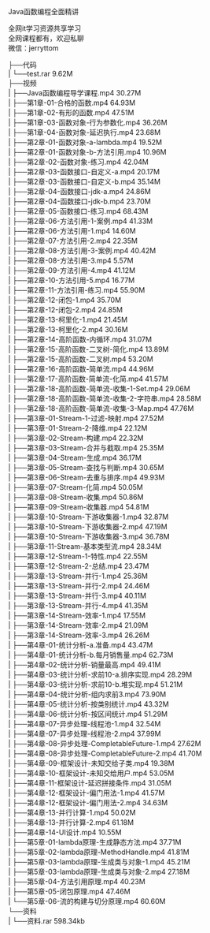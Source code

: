 Java函数编程全面精讲

全网it学习资源共享学习<br>全网课程都有，欢迎私聊<br>微信：jerryttom<br>

├──代码<br> | └──test.rar 9.62M<br> ├──视频<br> | ├──Java函数编程导学课程.mp4 30.27M<br> | ├──第1章-01-合格的函数.mp4 64.93M<br> | ├──第1章-02-有形的函数.mp4 47.51M<br> | ├──第1章-03-函数对象-行为参数化.mp4 36.26M<br> | ├──第1章-04-函数对象-延迟执行.mp4 23.68M<br> | ├──第2章-01-函数对象-a-lambda.mp4 19.52M<br> | ├──第2章-01-函数对象-b-方法引用.mp4 10.96M<br> | ├──第2章-02-函数对象-练习.mp4 42.04M<br> | ├──第2章-03-函数接口-自定义-a.mp4 20.17M<br> | ├──第2章-03-函数接口-自定义-b.mp4 35.14M<br> | ├──第2章-04-函数接口-jdk-a.mp4 24.86M<br> | ├──第2章-04-函数接口-jdk-b.mp4 23.70M<br> | ├──第2章-05-函数接口-练习.mp4 68.43M<br> | ├──第2章-06-方法引用-1-案例.mp4 41.33M<br> | ├──第2章-06-方法引用-1.mp4 14.60M<br> | ├──第2章-07-方法引用-2.mp4 22.35M<br> | ├──第2章-08-方法引用-3-案例.mp4 40.42M<br> | ├──第2章-08-方法引用-3.mp4 5.57M<br> | ├──第2章-09-方法引用-4.mp4 41.12M<br> | ├──第2章-10-方法引用-5.mp4 16.77M<br> | ├──第2章-11-方法引用-练习.mp4 55.90M<br> | ├──第2章-12-闭包-1.mp4 35.70M<br> | ├──第2章-12-闭包-2.mp4 24.85M<br> | ├──第2章-13-柯里化-1.mp4 21.45M<br> | ├──第2章-13-柯里化-2.mp4 30.16M<br> | ├──第2章-14-高阶函数-内循环.mp4 31.07M<br> | ├──第2章-15-高阶函数-二叉树-简化.mp4 13.89M<br> | ├──第2章-15-高阶函数-二叉树.mp4 53.20M<br> | ├──第2章-16-高阶函数-简单流.mp4 44.96M<br> | ├──第2章-17-高阶函数-简单流-化简.mp4 41.57M<br> | ├──第2章-18-高阶函数-简单流-收集-1-Set.mp4 29.06M<br> | ├──第2章-18-高阶函数-简单流-收集-2-字符串.mp4 28.58M<br> | ├──第2章-18-高阶函数-简单流-收集-3-Map.mp4 47.76M<br> | ├──第3章-01-Stream-1-过滤-映射.mp4 27.52M<br> | ├──第3章-01-Stream-2-降维.mp4 22.12M<br> | ├──第3章-02-Stream-构建.mp4 22.32M<br> | ├──第3章-03-Stream-合并与截取.mp4 25.35M<br> | ├──第3章-04-Stream-生成.mp4 36.17M<br> | ├──第3章-05-Stream-查找与判断.mp4 30.65M<br> | ├──第3章-06-Stream-去重与排序.mp4 49.93M<br> | ├──第3章-07-Stream-化简.mp4 50.05M<br> | ├──第3章-08-Stream-收集.mp4 50.86M<br> | ├──第3章-09-Stream-收集器.mp4 54.81M<br> | ├──第3章-10-Stream-下游收集器-1.mp4 32.87M<br> | ├──第3章-10-Stream-下游收集器-2.mp4 47.19M<br> | ├──第3章-10-Stream-下游收集器-3.mp4 36.78M<br> | ├──第3章-11-Stream-基本类型流.mp4 28.34M<br> | ├──第3章-12-Stream-1-特性.mp4 22.55M<br> | ├──第3章-12-Stream-2-总结.mp4 23.47M<br> | ├──第3章-13-Stream-并行-1.mp4 25.36M<br> | ├──第3章-13-Stream-并行-2.mp4 24.46M<br> | ├──第3章-13-Stream-并行-3.mp4 40.11M<br> | ├──第3章-13-Stream-并行-4.mp4 41.35M<br> | ├──第3章-14-Stream-效率-1.mp4 17.55M<br> | ├──第3章-14-Stream-效率-2.mp4 21.09M<br> | ├──第3章-14-Stream-效率-3.mp4 26.26M<br> | ├──第4章-01-统计分析-a.准备.mp4 43.47M<br> | ├──第4章-01-统计分析-b.每月销售量.mp4 62.73M<br> | ├──第4章-02-统计分析-销量最高.mp4 49.41M<br> | ├──第4章-03-统计分析-求前10-a.排序实现.mp4 28.29M<br> | ├──第4章-03-统计分析-求前10-b.堆实现.mp4 51.21M<br> | ├──第4章-04-统计分析-组内求前3.mp4 73.90M<br> | ├──第4章-05-统计分析-按类别统计.mp4 43.32M<br> | ├──第4章-06-统计分析-按区间统计.mp4 51.29M<br> | ├──第4章-07-异步处理-线程池-1.mp4 32.54M<br> | ├──第4章-07-异步处理-线程池-2.mp4 37.99M<br> | ├──第4章-08-异步处理-CompletableFuture-1.mp4 27.62M<br> | ├──第4章-08-异步处理-CompletableFuture-2.mp4 41.70M<br> | ├──第4章-09-框架设计-未知交给子类.mp4 19.38M<br> | ├──第4章-10-框架设计-未知交给用户.mp4 53.05M<br> | ├──第4章-11-框架设计-延迟拼接条件.mp4 31.05M<br> | ├──第4章-12-框架设计-偏门用法-1.mp4 41.57M<br> | ├──第4章-12-框架设计-偏门用法-2.mp4 34.63M<br> | ├──第4章-13-并行计算-1.mp4 50.02M<br> | ├──第4章-13-并行计算-2.mp4 61.18M<br> | ├──第4章-14-UI设计.mp4 10.55M<br> | ├──第5章-01-lambda原理-生成静态方法.mp4 37.71M<br> | ├──第5章-02-lambda原理-MethodHandle.mp4 41.81M<br> | ├──第5章-03-lambda原理-生成类与对象-1.mp4 45.21M<br> | ├──第5章-03-lambda原理-生成类与对象-2.mp4 27.18M<br> | ├──第5章-04-方法引用原理.mp4 40.23M<br> | ├──第5章-05-闭包原理.mp4 47.46M<br> | └──第5章-06-流的构建与切分原理.mp4 60.60M<br> └──资料<br> | └──资料.rar 598.34kb